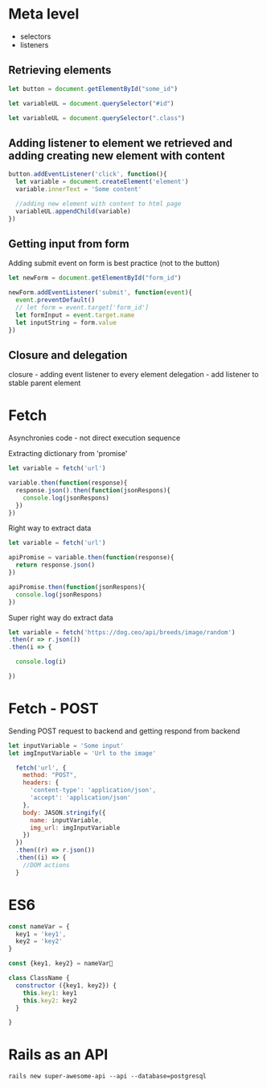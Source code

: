 # Meta level
- selectors
- listeners



## Retrieving elements

```javascript
let button = document.getElementById("some_id")

let variableUL = document.querySelector("#id")

let variableUL = document.querySelector(".class")
```



## Adding listener to element we retrieved and adding creating new element with content

```javascript
button.addEventListener('click', function(){
  let variable = document.createElement('element')
  variable.innerText = 'Some content'

  //adding new element with content to html page
  variableUL.appendChild(variable)
})
```



## Getting input from form

Adding submit event on form is best practice (not to the button)

```javascript
let newForm = document.getElementById("form_id")

newForm.addEventListener('submit', function(event){
  event.preventDefault()
  // let form = event.target['form_id']
  let formInput = event.target.name
  let inputString = form.value
})
```

## Closure and delegation

closure - adding event listener to every element
delegation - add listener to stable parent element



# Fetch

Asynchronies code - not direct execution sequence

Extracting dictionary from 'promise'

```javascript
let variable = fetch('url')

variable.then(function(response){
  response.json().then(function(jsonRespons){
    console.log(jsonRespons)
  })
})
```

Right way to extract data

```javascript
let variable = fetch('url')

apiPromise = variable.then(function(response){
  return response.json()
})

apiPromise.then(function(jsonRespons){
  console.log(jsonRespons)
})
```

Super right way do extract data

```javascript
let variable = fetch('https://dog.ceo/api/breeds/image/random')
.then(r => r.json())
.then(i => {

  console.log(i)

})
```


# Fetch - POST

Sending POST request to backend and getting respond from backend

```javascript
let inputVariable = 'Some input'
let imgInputVariable = 'Url to the image'

  fetch('url', {
    method: "POST",
    headers: {
      'content-type': 'application/json',
      'accept': 'application/json'
    },
    body: JASON.stringify({
      name: inputVariable,
      img_url: imgInputVariable
    })
  })
  .then((r) => r.json())
  .then((i) => {
    //DOM actions
  }
```

# ES6

```javascript
const nameVar = {
  key1 = 'key1',
  key2 = 'key2'
}

const {key1, key2} = nameVar
```

```javascript
class ClassName {
  constructor ({key1, key2}) {
    this.key1: key1
    this.key2: key2
  }

}
```

# Rails as an API

```
rails new super-awesome-api --api --database=postgresql
```

